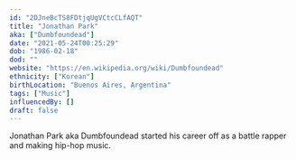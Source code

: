 ```yaml
---
id: "2DJneBcTS8FDtjqUgVCtcCLfAQT"
title: "Jonathan Park"
aka: ["Dumbfoundead"]
date: "2021-05-24T00:25:29"
dob: "1986-02-18"
dod: ""
website: "https://en.wikipedia.org/wiki/Dumbfoundead"
ethnicity: ["Korean"]
birthLocation: "Buenos Aires, Argentina"
tags: ["Music"]
influencedBy: []
draft: false
---
```


Jonathan Park aka Dumbfoundead started his career off as a battle rapper and
making hip-hop music.
